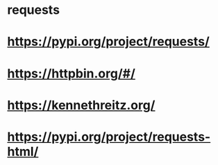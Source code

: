 # requests
# https://pypi.org/project/requests/
# https://httpbin.org/#/
# https://kennethreitz.org/
# https://pypi.org/project/requests-html/
